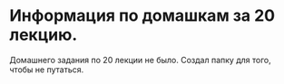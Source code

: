 # Информация по домашкам за 20 лекцию.

Домашнего задания по 20 лекции не было. Создал папку для того, чтобы не путаться.
